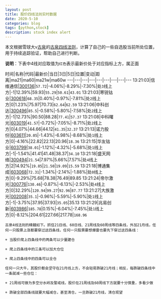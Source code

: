 ```yaml
---
layout: post
title: 股价四线法则实时数据
date: 2020-5-10
categories: blog
tags: [python,stock]
description: stock index alert
---
```



本文根据雪球大v[古泉](https://xueqiu.com/u/7148646888)的[古泉四线法则](https://xueqiu.com/7148646888/130498192)，计算了自己的一些自选股当前所处位置，用于持续追踪验证，帮助自己进行判断。

**说明**：下表中4线对应取值为`红色`表示最新价处于对应指标上方，属正面

时间|名称|代码|最新价|当日|3日|5日|位置|变动|距离|ma21|ma60|ma21w|ma60w
---|---|---|---|---|---|---|---|---
13:21:03|信维通信|[300136](https://xueqiu.com/S/SZ300136)|`57.72`|-4.06%|-8.29%|-7.30%|处`3`线上方|-1|12.39%|59.93|`55.29`|`50.61`|`43.01`
13:21:03|寒锐钴业|[300618](https://xueqiu.com/S/SZ300618)|`68.35`|0.40%|-0.97%|-7.81%|处`2`线上方|0|1.23%|75.97|70.73|`62.64`|`62.59`
13:21:06|中科创达|[300496](https://xueqiu.com/S/SZ300496)|`85.5`|-0.58%|-5.80%|-7.58%|处`2`线上方|-1|12.73%|90.50|88.28|`77.41`|`57.37`
13:21:08|中科曙光|[603019](https://xueqiu.com/S/SH603019)|`41.57`|-0.72%|-7.05%|-8.71%|处`2`线上方|0|4.07%|44.66|44.12|`41.35`|`32.37`
13:21:13|诺力股份|[603611](https://xueqiu.com/S/SH603611)|`20.05`|-1.43%|-6.98%|-8.68%|处`1`线上方|0|-4.16%|22.82|22.13|20.96|`18.36`
13:21:15|华友钴业|[603799](https://xueqiu.com/S/SH603799)|`38.01`|-1.12%|-4.32%|-5.68%|处`1`线上方|-1|-1.54%|41.41|41.48|38.37|`34.10`
13:21:18|盛天网络|[300494](https://xueqiu.com/S/SZ300494)|`21.54`|7.97%|5.66%|7.57%|处`4`线上方|2|14.92%|`19.85`|`21.50`|`19.09`|`15.59`
13:21:18|博通集成|[603068](https://xueqiu.com/S/SH603068)|`72.31`|-1.34%|-2.14%|-1.88%|处`0`线上方|0|-9.29%|75.68|78.38|76.49|89.85
13:21:24|帝尔激光|[300776](https://xueqiu.com/S/SZ300776)|`130.46`|-0.87%|-6.13%|-2.53%|处`4`线上方|0|32.29%|`120.94`|`99.27`|`92.96`|`87.77`
13:21:27|大族激光|[002008](https://xueqiu.com/S/SZ002008)|`35.1`|-0.96%|-5.59%|-5.90%|处`1`线上方|-1|-3.75%|37.95|37.93|`35.05`|35.13
13:21:29|兆易创新|[603986](https://xueqiu.com/S/SH603986)|`185.78`|0.15%|-6.04%|-7.45%|处`1`线上方|0|-8.12%|204.61|227.66|217.78|`168.96`

```
古泉4线法则的精髓如下。抓住21日线、60日线、21周线及60周线等四条线，外加21月线，任何一只股票上涨都要穿过这四条线，任何一只股票要想爆雷也要先下穿过这四条线：

+ 当股价爬上四条线中的两条可以少量建仓

+ 爬上四条线中的三条可以加大仓位

+ 爬上四条线中的四条可以全仓

任何一只大牛，其股价都会坚守在21月线上方，不会轻易跌破21月线；相反，每跌破四条线中一条就减一些仓位：

+ 21周线可做为多空分水岭及警戒线，股价在21周线及60周线下方就要十分慎重，多看少做

+ 跌破全部四条线就要大幅减仓，甚至清仓，一旦跌破21月线，清仓观望
```